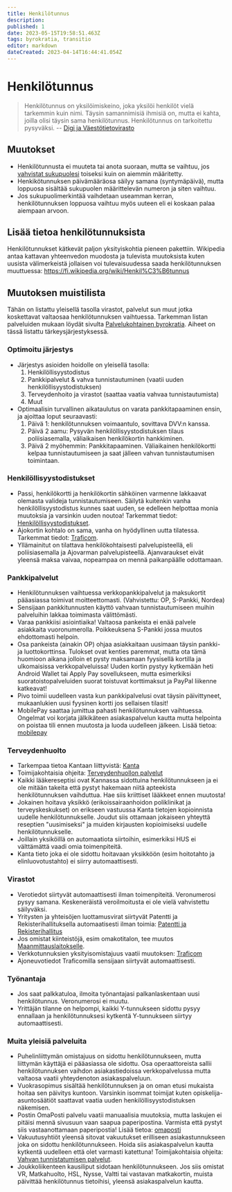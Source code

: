 ```yaml
---
title: Henkilötunnus
description: 
published: 1
date: 2023-05-15T19:58:51.463Z
tags: byrokratia, transitio
editor: markdown
dateCreated: 2023-04-14T16:44:41.054Z
---
```


# Henkilötunnus
> Henkilötunnus on yksilöimiskeino, joka yksilöi henkilöt vielä tarkemmin kuin nimi. Täysin samannimisiä ihmisiä on, mutta ei kahta, joilla olisi täysin sama henkilötunnus. Henkilötunnus on tarkoitettu pysyväksi.
-- [Digi ja Väestötietovirasto](https://dvv.fi/henkilotunnus)

## Muutokset
- Henkilötunnusta ei muuteta tai anota suoraan, mutta se vaihtuu, jos [vahvistat sukupuolesi](/byrokratia/sukupuolen-vahvistaminen) toiseksi kuin on aiemmin määritetty.
- Henkikötunnuksen päivämääräosa säilyy samana (syntymäpäivä), mutta loppuosa sisältää sukupuolen määrittelevän numeron ja siten vaihtuu.
- Jos sukupuolimerkintää vaihdetaan useamman kerran, henkilötunnuksen loppuosa vaihtuu myös uuteen eli ei koskaan palaa aiempaan arvoon.

## Lisää tietoa henkilötunnuksista
Henkilötunnukset kätkevät paljon yksityiskohtia pieneen pakettiin. Wikipedia antaa kattavan yhteenvedon muodosta ja tulevista muutoksista kuten uusista välimerkeistä jollaisen voi tulevaisuudessa saada henkilötunnuksen muuttuessa: https://fi.wikipedia.org/wiki/Henkil%C3%B6tunnus

## Muutoksen muistilista
Tähän on listattu yleisellä tasolla virastot, palvelut sun muut jotka koskettavat valtaosaa henkilötunnuksen vaihtuessa. Tarkemman listan palveluiden mukaan löydät sivulta [Palvelukohtainen byrokratia](/byrokratia). Aiheet on tässä listattu tärkeysjärjestyksessä.

### Optimoitu järjestys
- Järjestys asioiden hoidolle on yleisellä tasolla:
   1. Henkilöllisyystodistus
   2. Pankkipalvelut & vahva tunnistautuminen (vaatii uuden henkilöllisyystodistuksen)
   3. Terveydenhoito ja virastot (saattaa vaatia vahvaa tunnistautumista)
   4. Muut
- Optimaalisin turvallinen aikataulutus on varata pankkitapaaminen ensin, ja ajoittaa loput seuraavasti:
   1. Päivä 1: henkilötunnuksen voimaantulo, sovittava DVV:n kanssa.
   2. Päivä 2 aamu: Pysyvän henkilöllisyystodistuksen tilaus poliisiasemalla, väliaikaisen henkilökortin hankkiminen.
   3. Päivä 2 myöhemmin: Pankkitapaaminen. Väliaikainen henkilökortti kelpaa tunnistautumiseen ja saat jälleen vahvan tunnistautumisen toimintaan.

### Henkilöllisyystodistukset
- Passi, henkilökortti ja henkilökortin sähköinen varmenne lakkaavat olemasta valideja tunnistautumiseen. Säilytä kuitenkin vanha henkilöllisyystodistus kunnes saat uuden, se edelleen helpottaa monia muutoksia ja varsinkin uuden noutoa! Tarkemmat tiedot: [Henkilöllisyystodistukset](/byrokratia/poliisi/henkkarit).
- Ajokortin kohtalo on sama, vanha on hyödyllinen uutta tilatessa. Tarkemmat tiedot: [Traficom](/byrokratia/virastot/traficom).
- Yllämainitut on tilattava henkilökohtaisesti palvelupisteellä, eli poliisiasemalla ja Ajovarman palvelupisteellä. Ajanvaraukset eivät yleensä maksa vaivaa, nopeampaa on mennä paikanpäälle odottamaan.

### Pankkipalvelut
- Henkilötunnuksen vaihtuessa verkkopankkipalvelut ja maksukortit pääasiassa toimivat moitteettomasti. (Vahvistettu: OP, S-Pankki, Nordea)
- Sensijaan pankkitunnusten käyttö vahvaan tunnistautumiseen muihin palveluihin lakkaa toimimasta välittömästi.
- Varaa  pankkiisi asiointiaika! Valtaosa pankeista ei enää palvele asiakkaita vuoronumerolla. Poikkeuksena S-Pankki jossa muutos ehdottomasti helpoin.
- Osa pankeista (ainakin OP) ohjaa asiakkaitaan uusimaan täysin pankki- ja luottokorttinsa. Tulokset ovat kenties paremmat, mutta ota tämä huomioon aikana jolloin et pysty maksamaan fyysisellä kortilla ja ulkomaisissa verkkopalveluissa! Uuden kortin pystyy kytkemään heti Android Wallet tai Apply Pay sovellukseen, mutta esimerkiksi suoratoistopalveluiden suorat toistuvat korttimaksut ja PayPal liikenne katkeavat!
- Pivo toimii uudelleen vasta kun pankkipalvelusi ovat täysin päivittyneet, mukaanlukien uusi fyysinen kortti jos sellaisen tilasit!
- MobilePay saattaa jumittua pahasti henkilötunnuksen vaihtuessa. Ongelmat voi korjata jälkikäteen asiakaspalvelun kautta mutta helpointa on poistaa tili ennen muutosta ja luoda uudelleen jälkeen. Lisää tietoa: [mobilepay](/byrokratia/vahvat/mobilepay)


### Terveydenhuolto
- Tarkempaa tietoa Kantaan liittyvistä: [Kanta](/byrokratia/terveydenhuolto/kanta)
- Toimijakohtaisia ohjeita: [Terveydenhuollon palvelut](/byrokratia#terveydenhuolto)
- Kaikki lääkereseptisi ovat Kannassa sidottuina henkilötunnukseen ja ei ole mitään takeita että pystyt hakemaan niitä apteekista henkilötunnuksen vaihduttua. Hae siis kriittiset lääkkeet ennen muutosta!
- Jokainen hoitava yksikkö (erikoissairaanhoidon poliklinikat ja terveyskeskukset) on erikseen vastuussa Kanta tietojen kopioinnista uudelle henkilötunnukselle. Joudut siis ottamaan jokaiseen yhteyttä reseptien "uusimiseksi" ja muiden kirjausten kopioimiseksi uudelle henkilötunnukselle.
- Joillain yksiköillä on automaatiota siirtoihin, esimerkiksi HUS ei välttämättä vaadi omia toimenpiteitä.
- Kanta tieto joka ei ole sidottu hoitavaan yksikköön (esim hoitotahto ja elinluovotustahto) ei siirry automaattisesti.

### Virastot
- Verotiedot siirtyvät automaattisesti ilman toimenpiteitä. Veronumerosi pysyy samana. Keskeneräistä veroilmoitusta ei ole vielä vahvistettu säilyväksi.
- Yritysten ja yhteisöjen luottamusvirat siirtyvät Patentti ja Rekisterihallituksella automaatisesti ilman toimia: [Patentti ja Rekisterihallitus](/byrokratia/virastot/patenttijarekisterihallitus)
- Jos omistat kiinteistöjä, esim omakotitalon, tee muutos [Maanmittauslaitokselle](/byrokratia/virastot/maanmittauslaitos).
- Verkkotunnuksien yksityisomistajuus vaatii muutoksen: [Traficom](/byrokratia/virastot/traficom)
- Ajoneuvotiedot Traficomilla sensijaan siirtyvät automaattisesti.

### Työnantaja
- Jos saat palkkatuloa, ilmoita työnantajasi palkanlaskentaan uusi henkilötunnus. Veronumerosi ei muutu.
- Yrittäjän tilanne on helpompi, kaikki Y-tunnukseen sidottu pysyy ennallaan ja henkilötunnuksesi kytkentä Y-tunnukseen siirtyy automaattisesti.

### Muita yleisiä palveluita
- Puhelinliittymän omistajuus on sidottu henkilötunnukseen, mutta liittymän käyttäjä ei pääasiassa ole sidottu. Osa operaattoreista sallii henkilötunnuksen vaihdon asiakastiedoissa verkkopalvelussa mutta valtaosa vaatii yhteydenoton asiakaspalveluun.
- Vuokrasopimus sisältää henkilötunnuksen ja on oman etusi mukaista hoitaa sen päivitys kuntoon. Varsinkin isommat toimijat kuten opiskelija-asuntosäätiöt saattavat vaatia uuden henkilöllisyystodistuksen näkemisen.
- Postin OmaPosti palvelu vaatii manuaalisia muutoksia, mutta laskujen ei pitäisi mennä sivusuun vaan saapua paperipostina. Varmista että pystyt siis vastaanottamaan paperipostia! Lisää tietoa: [omaposti](/byrokratia/vahvat/omaposti)
- Vakuutusyhtiöt yleensä sitovat vakuutukset erilliseen asiakastunnukseen joka on sidottu henkilötunnukseen. Hoida siis asiakaspalvelun kautta kytkentä uudelleen että olet varmasti katettuna! Toimijakohtaisia ohjeita: [Vahvan tunnistatumisen palvelut](/byrokratia#vahvan-tunnistautumisen-palvelut).
- Joukkoliikenteen kausiliput sidotaan henkilötunnukseen. Jos siis omistat VR, Matkahuolto, HSL, Nysse, Valtti tai vastavan matkakortin, muista päivittää henkilötunnus tietoihisi, yleensä asiakaspalvelun kautta. 